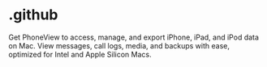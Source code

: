 # .github
Get PhoneView to access, manage, and export iPhone, iPad, and iPod data on Mac. View messages, call logs, media, and backups with ease, optimized for Intel and Apple Silicon Macs.
